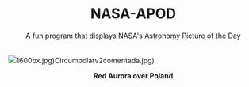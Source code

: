 <div align="center">
  <h1>
    NASA-APOD
  </h1>
</div>
  
<div align="center">
  A fun program that displays NASA's Astronomy Picture of the Day
</div>

<br>

![](https://apod.nasa.gov/apod/image/2405/AuroraPoland_Durlej_1940.jpg)1600px.jpg)Circumpolarv2comentada.jpg)

<p align = "center">
  <b>Red Aurora over Poland</b>
</p>

